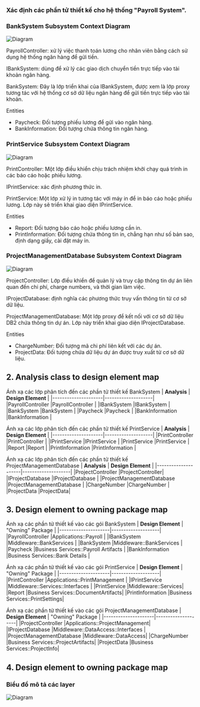 ### Xác định các phần tử thiết kế cho hệ thống "Payroll System".
 ### BankSystem Subsystem Context Diagram
 ![Diagram](https://www.planttext.com/api/plantuml/png/d9DBJiCm48RtFiNiMYJQ0qHHLF6Iigie5t2TARNgs94zGKJ0oLXm9Aw0xQR1TNVDmahcyS_ydvpVxv-L8swfRnLZCtZ0dTG8j4UuDvgiKGej2CMTO_64DHz2DCcMfJX-L1LyC8YFxVLOEBzXNvbohGdjZWjaylG6zHtNXytW2Dj9fC7EE4bpxgN47iMXWDFRBVXM4teA26UjTyQsdAJHb_Cs_TOTbTVMl0z7Eo3RJc6BcgH-ZMNJCgFJPAEoT9D65pGIgrjVzcAvTbo4yNK31Mp8UjMnWBUcr-IZJyfm6eCUElKkBxtUSRBiOb5DNNaywsGfzl9pkKnCPn0VFIWQsM5o6U8O3mXZFdBn_Fy99jCkgcRmZ2gct5vsZbtUhR1pkcC1ZRGew4JAGPplu4toCpDd4F94Je6jK3VX3_W3003__mC0)
 
  PayrollController: xử lý việc thanh toán lương cho nhân viên bằng cách sử dụng hệ thống ngân hàng để gửi tiền.
  
  IBankSystem: dùng để xử lý các giao dịch chuyển tiền trực tiếp vào tài khoản ngân hàng.
  
  BankSystem: Đây là lớp triển khai của IBankSystem, được xem là lớp proxy tương tác với hệ thống cơ sở dữ liệu ngân hàng để gửi tiền trực tiếp vào tài khoản.
  
  Entities
   * Paycheck: Đối tượng phiếu lương để gửi vào ngân hàng.
   * BankInformation: Đối tượng chứa thông tin ngân hàng.
    

 ### PrintService Subsystem Context Diagram
![Diagram](https://www.planttext.com/api/plantuml/png/h5DBJiCm4Dtx5BEZID03H55KyLbq0K8D5p39jBNaJsHFWF8v6GkEn1MmuwGuYSIgMSIUZz-yDnx_V7sl775BhPACdS4DReL6e3t2jT5aZPHeePBSETRzuS4AJKaipwje50MyC-Y-9kHii36M5Zok6SJr8WRNUckoY1MsLd4IHf-ppmc9jIQqMruX4yCErjsn4kspyDRfQvRjapiuGkLppUiXgWUX6eaADGczwzAEXDB63ApoV89ogkwCnUSVo-Mey4JAhQTBlG8SRZ2MyXInYnR5GCnR4ZCeoGFkUb-uN9ztz7eAYTo4NOBtfvJli1HlSqnfx9sfv_v6eCj2PzDMeRtd2bC68urNfjKrjuVvbA8znWP63dNzQFheekR41zn-3ZOeEpbkBnh7fiD-ULbCnY-3DdHsv0jPKmAPLwTKgqN52Hsy2DhF3_Ktyozcsl8-aQsygl20Vm400F__0m00)

PrintController: Một lớp điều khiển chịu trách nhiệm khởi chạy quá trình in các báo cáo hoặc phiếu lương.

IPrintService: xác định phương thức in. 

PrintService: Một lớp xử lý in tương tác với máy in để in báo cáo hoặc phiếu lương. Lớp này sẽ triển khai giao diện IPrintService.

Entities
 * Report: Đối tượng báo cáo hoặc phiếu lương cần in.
 * PrintInformation: Đối tượng chứa thông tin in, chẳng hạn như số bản sao, định dạng giấy, cài đặt máy in.

 ### ProjectManagementDatabase Subsystem Context Diagram
 ![Diagram](https://www.planttext.com/api/plantuml/png/f5JDJi904BxlKynDFS31OzCG0ZMHWyJ84qpBK5Rt1_S7RDGdy-0Z-Ggs1Pfj2o7H7fhTpZVxVJFpRN--liVMeN5U2iQk8A4LLmHkJJ3LoXaj11d815hBwZSy6lrCcGkYSPpjDwCHl3Ee7qFESDhI0PsWmskShj7aDFSo9HD1kBjXdntscN9aLfWHuySLp8BJKhJqPxO80cIFUk5JMrX7iaAz5VlgWSkD84dASPNNi4PNkp4Fg32lWOtCEEwU-OzEzRJtkX9_38VdrNIAlIiBSeSQwJZZaB1KJpKcqBn5uIc2HQbSvPM6LWSgfbDPctrujcmoMz_dAAaJoSwsuG3OQVDImk-rDpQ2HFjKK6-U4-tL4atHid4okUtPwDMJAUe1rAkZc5DsUIA1ZcjbrtnZMVzE30QZlbqZy5MFpnkboWg5HP1fARtY6JgoiEDkVI6xDRceCTSbqd1oOHORarfMluPV0000__y30000)
 
ProjectController: Lớp điều khiển để quản lý và truy cập thông tin dự án liên quan đến chi phí, charge numbers, và thời gian làm việc.

IProjectDatabase: định nghĩa các phương thức truy vấn thông tin từ cơ sở dữ liệu.

ProjectManagementDatabase: Một lớp proxy để kết nối với cơ sở dữ liệu DB2 chứa thông tin dự án. Lớp này triển khai giao diện IProjectDatabase.

Entities
* ChargeNumber: Đối tượng mã chi phí liên kết với các dự án.
* ProjectData: Đối tượng chứa dữ liệu dự án được truy xuất từ cơ sở dữ liệu.

## 2. Analysis class to design element map

Ánh xạ các lớp phân tích đến các phần tử thiết kế BankSystem
| **Analysis** | **Design Element** |
|---------------------|--------------------|
|PayrollController            |PayrollController  |
|IBankSystem         |IBankSystem   |
|BankSystem          |BankSystem |
|Paycheck        |Paycheck	   |
|BankInformation     |BankInformation |

Ánh xạ các lớp phân tích đến các phần tử thiết kế PrintService
| **Analysis** | **Design Element** |
|---------------------|--------------------|
|PrintController            |PrintController |
|IPrintService         |IPrintService   |
|PrintService          |PrintService |
|Report        |Report	   |
|PrintInformation     |PrintInformation |

Ánh xạ các lớp phân tích đến các phần tử thiết kế ProjectManagementDatabase
| **Analysis** | **Design Element** |
|---------------------|--------------------|
|ProjectController            |ProjectController|
|IProjectDatabase         |IProjectDatabase |
|ProjectManagementDatabase	          |ProjectManagementDatabase	|
|ChargeNumber        |ChargeNumber	|
|ProjectData     |ProjectData|

## 3. Design element to owning package map
Ánh xạ các phần tử thiết kế vào các gói BankSystem
| **Design Element** | "Owning" Package |
|---------------------|--------------------|
|PayrollController            |Applications::Payroll  |
|IBankSystem         |Middleware::BankServices   |
|BankSystem          |Middleware::BankServices |
|Paycheck        |Business Services::Payroll Artifacts  |
|BankInformation     |Business Services::Bank Details |

Ánh xạ các phần tử thiết kế vào các gói PrintService
| **Design Element** | "Owning" Package |
|---------------------|--------------------|
|PrintController            |Applications::PrintManagement |
|IPrintService         |Middleware::Services::Interfaces |
|PrintService          |Middleware::Services|
|Report        |Business Services::DocumentArtifacts|
|PrintInformation     |Business Services::PrintSettings|

Ánh xạ các phần tử thiết kế vào các gói ProjectManagementDatabase
| **Design Element** | "Owning" Package |
|---------------------|--------------------|
|ProjectController        |Applications::ProjectManagement|
|IProjectDatabase         |Middleware::DataAccess::Interfaces |
|ProjectManagementDatabase	          |Middleware::DataAccess|
|ChargeNumber        |Business Services::ProjectArtifacts|
|ProjectData     |Business Services::ProjectInfo|

## 4. Design element to owning package map
### Biểu đồ mô tả các layer
![Diagram](https://www.planttext.com/api/plantuml/png/Z5H1RjKm4Dtd5AFkUu4kKFjR2LNYeufo0TSniVc9apfEgmgnG5smG4YmPW6XwewA8h5gXBfmzU-H4_GAZ9qFttPIgHj76i-RUVFUEFVTxNQjYT9DaIU9ObGJcUKCDdQgAXUKQ57AUWFU9007v4oLURvRIcs_JC4Mt7qIVVUkWGN7xxc4uyQqe9Nv8JbeJknPcbPQj19IFneh1aZv6Waz6dJSz3SN4dBp1zA--mMsyTjWgBb8qvoT4iM6aRoh6P6BGwPE16MhUG7sNV2irgp0ray5AI75jkybS3nnmBxxB3EGcVcE8VDDPWuMe9xrtPSA6Gvq5vm8oBn2NWl48jk0r8YGKt4LZIZXo1yeXvE-knpaMsc-pfwWCWB53FQ89ZiKAVWSd2tsveZKCGswRA7kkw-sz4_8RR1Psp6mSlWvaIHZ1PD-fPS-kSbIKoPRsg7HiwOM4ab3g22kCEMCBh3J)

